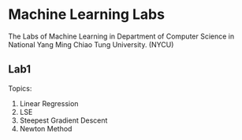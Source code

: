 # Machine Learning Labs
The Labs of Machine Learning in Department of Computer Science in National Yang Ming Chiao Tung University. (NYCU)
## Lab1
Topics: 
1. Linear Regression
2. LSE
3. Steepest Gradient Descent
4. Newton Method
